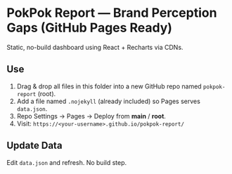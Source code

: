 # PokPok Report — Brand Perception Gaps (GitHub Pages Ready)

Static, no-build dashboard using React + Recharts via CDNs.

## Use
1) Drag & drop all files in this folder into a new GitHub repo named `pokpok-report` (root).
2) Add a file named `.nojekyll` (already included) so Pages serves `data.json`.
3) Repo Settings → Pages → Deploy from **main** / **root**.
4) Visit: `https://<your-username>.github.io/pokpok-report/`

## Update Data
Edit `data.json` and refresh. No build step.
